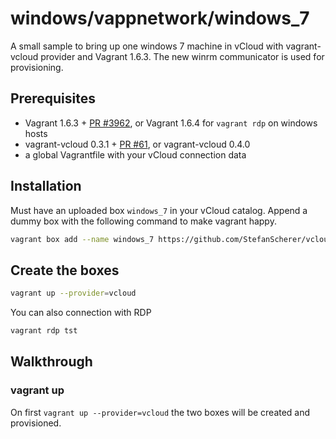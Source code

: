 # windows/vappnetwork/windows_7
A small sample to bring up one windows 7 machine in vCloud with vagrant-vcloud provider
and Vagrant 1.6.3. The new winrm communicator is used for provisioning.

## Prerequisites

* Vagrant 1.6.3 + [PR #3962](https://github.com/frapposelli/vagrant-vcloud/pull/3962), or Vagrant 1.6.4 for `vagrant rdp` on windows hosts
* vagrant-vcloud 0.3.1 + [PR #61](https://github.com/frapposelli/vagrant-vcloud/pull/61), or vagrant-vcloud 0.4.0
* a global Vagrantfile with your vCloud connection data

## Installation

Must have an uploaded box `windows_7` in your vCloud catalog. Append a dummy box with the following command to make vagrant happy.

```bash
vagrant box add --name windows_7 https://github.com/StefanScherer/vcloud-scenarios/raw/master/dummy_box/dummy.box
```

## Create the boxes
```bash
vagrant up --provider=vcloud
```

You can also connection with RDP

```bash
vagrant rdp tst
```

## Walkthrough

### vagrant up

On first `vagrant up --provider=vcloud` the two boxes will be created and provisioned.

